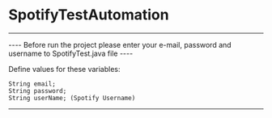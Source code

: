 # SpotifyTestAutomation

*********************************************************************************************************

---- Before run the project please enter your e-mail, password and username to SpotifyTest.java file ----

Define values for these variables:

    String email;
    String password;
    String userName; (Spotify Username)

**********************************************************************************************************
